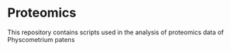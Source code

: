 # Proteomics
This repository contains scripts used in the analysis of proteomics data of Physcometrium patens
